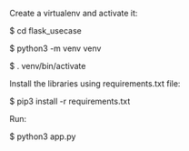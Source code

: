 Create a virtualenv and activate it:

$ cd flask_usecase

$ python3 -m venv venv

$ . venv/bin/activate

Install the libraries using requirements.txt file:

$ pip3 install -r requirements.txt

Run:

$ python3 app.py